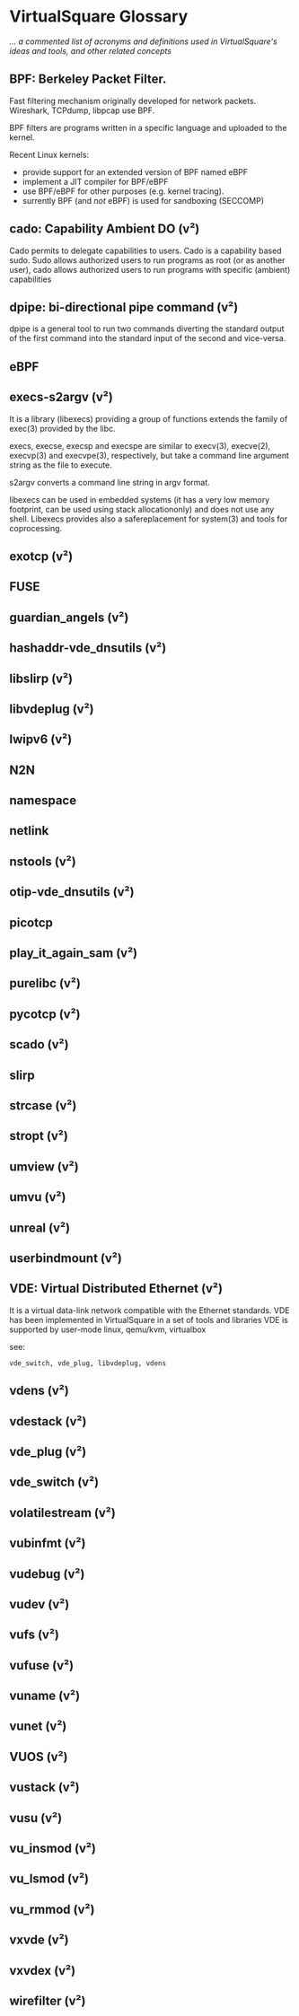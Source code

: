 # VirtualSquare Glossary

*... a commented list of acronyms and definitions used in VirtualSquare's ideas
and tools, and other related concepts*


## BPF: Berkeley Packet Filter.

Fast filtering mechanism originally developed for network packets.
Wireshark, TCPdump, libpcap use BPF.

BPF filters are programs written in a specific language and uploaded
to the kernel.

Recent Linux kernels:
* provide support for an extended version of BPF named eBPF
* implement a JIT compiler for BPF/eBPF
* use BPF/eBPF for other purposes (e.g. kernel tracing).
* surrently BPF (and *not* eBPF) is used for sandboxing (SECCOMP)

## cado: Capability Ambient DO (v²)

Cado  permits  to delegate capabilities to users.  Cado is a capability based
sudo. Sudo allows authorized users to run programs as root (or as another
		user),  cado allows authorized users to run programs with specific
(ambient) capabilities

## dpipe: bi-directional pipe command (v²)

dpipe is a general tool to run two commands diverting the standard output  of
the  first  command  into the standard input of the second and vice-versa.

## eBPF

## execs-s2argv (v²)

It is a library (libexecs) providing a  group  of functions extends the family
of exec(3) provided by the libc.

execs, execse, execsp and execspe are similar to  execv(3),  execve(2),
execvp(3) and execvpe(3), respectively, but take a command line argument string as the file to execute.

s2argv converts a command line string in argv format.

libexecs can be used in embedded systems (it has a very low memory footprint,
		can be used using stack allocationonly) and does not use any shell.
Libexecs provides also a safereplacement for system(3) and tools for
coprocessing.

## exotcp (v²)

## FUSE

## guardian\_angels (v²)

## hashaddr-vde\_dnsutils (v²)

## libslirp (v²)

## libvdeplug (v²)

## lwipv6 (v²)

## N2N

## namespace

## netlink

## nstools (v²)

## otip-vde\_dnsutils (v²)

## picotcp

## play\_it\_again\_sam (v²)

## purelibc (v²)

## pycotcp (v²)

## scado (v²)

## slirp

## strcase (v²)

## stropt (v²)

## umview (v²)

## umvu (v²)

## unreal (v²)

## userbindmount (v²)

## VDE: Virtual Distributed Ethernet (v²)

It is a virtual data-link network compatible with the Ethernet standards.
VDE has been implemented in VirtualSquare in a set of tools and libraries
VDE is supported by user-mode linux, qemu/kvm, virtualbox

see:

	vde_switch, vde_plug, libvdeplug, vdens

## vdens (v²)

## vdestack (v²)

## vde\_plug (v²)

## vde\_switch (v²)

## volatilestream (v²)

## vubinfmt (v²)

## vudebug (v²)

## vudev (v²)

## vufs (v²)

## vufuse (v²)

## vuname (v²)

## vunet (v²)

## VUOS (v²)

## vustack (v²)

## vusu (v²)

## vu\_insmod (v²)

## vu\_lsmod (v²)

## vu\_rmmod (v²)

## vxvde (v²)

## vxvdex (v²)

## wirefilter (v²)
